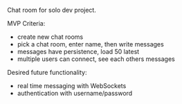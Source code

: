 Chat room for solo dev project.

MVP Criteria:
  - create new chat rooms
  - pick a chat room, enter name, then write messages
  - messages have persistence, load 50 latest
  - multiple users can connect, see each others messages

Desired future functionality:
  - real time messaging with WebSockets
  - authentication with username/password
    
